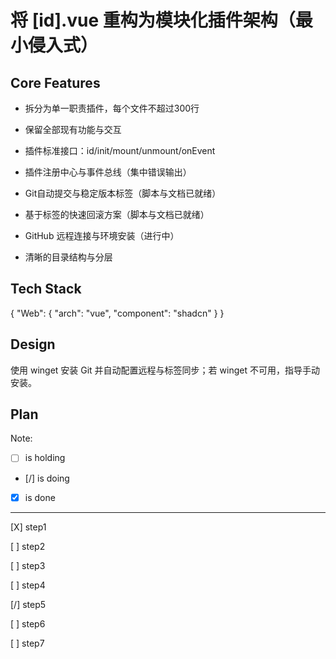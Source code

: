 # 将 [id].vue 重构为模块化插件架构（最小侵入式）

## Core Features

- 拆分为单一职责插件，每个文件不超过300行

- 保留全部现有功能与交互

- 插件标准接口：id/init/mount/unmount/onEvent

- 插件注册中心与事件总线（集中错误输出）

- Git自动提交与稳定版本标签（脚本与文档已就绪）

- 基于标签的快速回滚方案（脚本与文档已就绪）

- GitHub 远程连接与环境安装（进行中）

- 清晰的目录结构与分层

## Tech Stack

{
  "Web": {
    "arch": "vue",
    "component": "shadcn"
  }
}

## Design

使用 winget 安装 Git 并自动配置远程与标签同步；若 winget 不可用，指导手动安装。

## Plan

Note: 

- [ ] is holding
- [/] is doing
- [X] is done

---

[X] step1

[ ] step2

[ ] step3

[ ] step4

[/] step5

[ ] step6

[ ] step7
